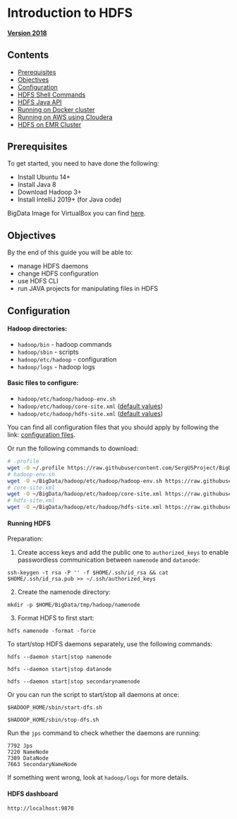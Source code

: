 # Introduction to HDFS

#### [Version 2018](https://github.com/BigDataProcSystems/Hadoop/blob/2018/hdfs_basics.ipynb)

## Contents

- [Prerequisites](#Prerequisites)
- [Objectives](#Objectives)
- [Configuration](#Configuration)
- [HDFS Shell Commands](#HDFS-Shell-Commands)
- [HDFS Java API](#HDFS-Java-API)
- [Running on Docker cluster](#Running-on-Docker-cluster)
- [Running on AWS using Cloudera](#Running-on-Cloudera)
- [HDFS on EMR Cluster](#HDFS-on-EMR-Cluster)

## Prerequisites

To get started, you need to have done the following:

- Install Ubuntu 14+
- Install Java 8
- Download Hadoop 3+
- Install IntelliJ 2019+ (for Java code)

BigData Image for VirtualBox you can find [here](https://disk.yandex.ru/d/0Hd92rzNB0_IHg).

## Objectives

By the end of this guide you will be able to:
- manage HDFS daemons
- change HDFS configuration
- use HDFS CLI
- run JAVA projects for manipulating files in HDFS


## Configuration

#### Hadoop directories:

- `hadoop/bin` - hadoop commands
- `hadoop/sbin` - scripts
- `hadoop/etc/hadoop` - configuration
- `hadoop/logs` - hadoop logs

#### Basic files to configure:

- `hadoop/etc/hadoop/hadoop-env.sh`
- `hadoop/etc/hadoop/core-site.xml` ([default values](https://hadoop.apache.org/docs/r3.1.2/hadoop-project-dist/hadoop-common/core-default.xml))
- `hadoop/etc/hadoop/hdfs-site.xml` ([default values](https://hadoop.apache.org/docs/r3.1.2/hadoop-project-dist/hadoop-hdfs/hdfs-default.xml))

You can find all configuration files that you should apply by following the link: [configuration files](../hdfs/config).


Or run the following commands to download:

```bash
# .profile
wget -O ~/.profile https://raw.githubusercontent.com/SergUSProject/BigDataProcSystems_practice/main/hdfs/config/.profile 
# hadoop-env.sh
wget -O ~/BigData/hadoop/etc/hadoop/hadoop-env.sh https://raw.githubusercontent.com/SergUSProject/BigDataProcSystems_practice/main/hdfs/config/hadoop-env.sh
# core-site.xml
wget -O ~/BigData/hadoop/etc/hadoop/core-site.xml https://raw.githubusercontent.com/SergUSProject/BigDataProcSystems_practice/main/hdfs/config/core-site.xml
# hdfs-site.xml
wget -O ~/BigData/hadoop/etc/hadoop/hdfs-site.xml https://raw.githubusercontent.com/SergUSProject/BigDataProcSystems_practice/main/hdfs/config/hdfs-site.xml
```


#### Running HDFS

Preparation:

1) Create access keys and add the public one to `authorized_keys` to enable passwordless communication between `namenode` and `datanode`:

`ssh-keygen -t rsa -P '' -f $HOME/.ssh/id_rsa && cat $HOME/.ssh/id_rsa.pub >> ~/.ssh/authorized_keys`

2) Create the namenode directory:

`mkdir -p $HOME/BigData/tmp/hadoop/namenode`

3) Format HDFS to first start:

`hdfs namenode -format -force`

To start/stop HDFS daemons separately, use the following commands:

`hdfs --daemon start|stop namenode`

`hdfs --daemon start|stop datanode`

`hdfs --daemon start|stop secondarynamenode`

Or you can run the script to start/stop all daemons at once:

`$HADOOP_HOME/sbin/start-dfs.sh`

`$HADOOP_HOME/sbin/stop-dfs.sh`

Run the `jps` command to check whether the daemons are running:

```
7792 Jps
7220 NameNode
7389 DataNode
7663 SecondaryNameNode
```

If something went wrong, look at `hadoop/logs` for more details.

#### HDFS dashboard

`http://localhost:9870`
